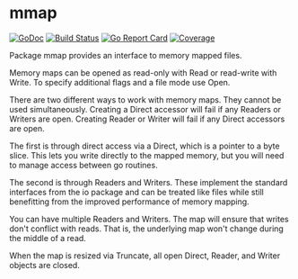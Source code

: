 # mmap

[![GoDoc](https://godoc.org/github.com/go-util/mmap?status.svg)](https://godoc.org/github.com/go-util/mmap)
[![Build Status](https://travis-ci.org/go-util/mmap.svg?branch=master)](https://travis-ci.org/go-util/mmap)
[![Go Report Card](https://goreportcard.com/badge/github.com/go-util/mmap)](https://goreportcard.com/report/github.com/go-util/mmap)
[![Coverage](https://codecov.io/gh/go-util/mmap/branch/master/graph/badge.svg)](https://codecov.io/gh/go-util/mmap)

Package mmap provides an interface to memory mapped files.

Memory maps can be opened as read-only with Read or read-write with Write.
To specify additional flags and a file mode use Open.

There are two different ways to work with memory maps.
They cannot be used simultaneously.
Creating a Direct accessor will fail if any Readers or Writers are open.
Creating Reader or Writer will fail if any Direct accessors are open.

The first is through direct access via a Direct, which is a pointer to a byte slice.
This lets you write directly to the mapped memory, but you will need to manage access
between go routines.

The second is through Readers and Writers.
These implement the standard interfaces from the io package and can be treated like files
while still benefitting from the improved performance of memory mapping.

You can have multiple Readers and Writers.
The map will ensure that writes don't conflict with reads. That is, the underlying map
won't change during the middle of a read.

When the map is resized via Truncate, all open Direct, Reader, and Writer objects are closed.

